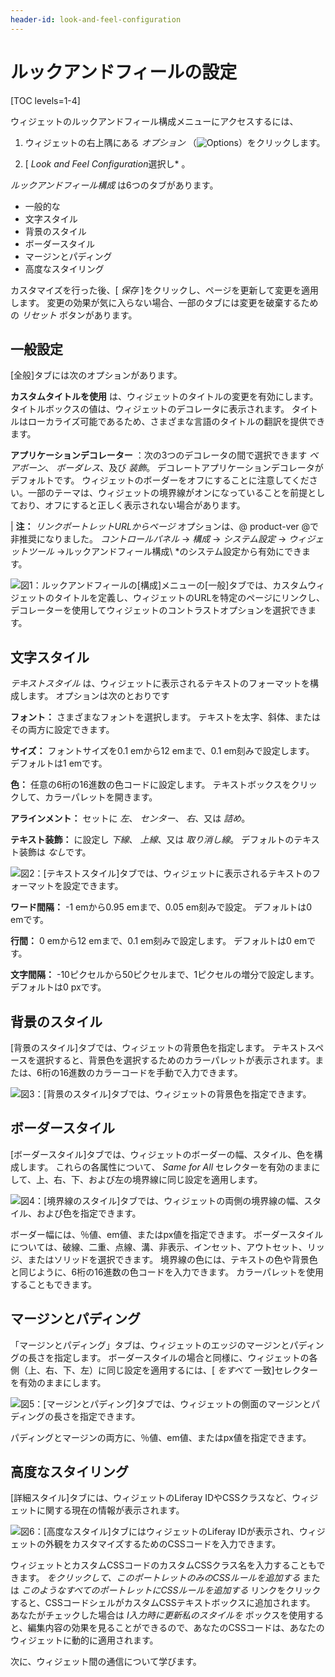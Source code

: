 ```yaml
---
header-id: look-and-feel-configuration
---
```


# ルックアンドフィールの設定

[TOC levels=1-4]

ウィジェットのルックアンドフィール構成メニューにアクセスするには、

1.  ウィジェットの右上隅にある *オプション* （![Options](../../../images/icon-options.png)）をクリックします。

2.  [ *Look and Feel Configuration*選択し* 。</p></li> </ol>

*ルックアンドフィール構成* は6つのタブがあります。

  - 一般的な
  - 文字スタイル
  - 背景のスタイル
  - ボーダースタイル
  - マージンとパディング
  - 高度なスタイリング

カスタマイズを行った後、[ *保存* ]をクリックし、ページを更新して変更を適用します。 変更の効果が気に入らない場合、一部のタブには変更を破棄するための *リセット* ボタンがあります。

## 一般設定

[全般]タブには次のオプションがあります。

**カスタムタイトルを使用** は、ウィジェットのタイトルの変更を有効にします。 タイトルボックスの値は、ウィジェットのデコレータに表示されます。 タイトルはローカライズ可能であるため、さまざまな言語のタイトルの翻訳を提供できます。

**アプリケーションデコレーター** ：次の3つのデコレータの間で選択できます *ベアボーン*、 *ボーダレス*、及び *装飾*。 デコレートアプリケーションデコレータがデフォルトです。 ウィジェットのボーダーをオフにすることに注意してください。一部のテーマは、ウィジェットの境界線がオンになっていることを前提としており、オフにすると正しく表示されない場合があります。

| **注：** *リンクポートレットURLからページ* オプションは、@ product-ver @で非推奨になりました。 *コントロールパネル* → *構成* → *システム設定* → *ウィジェットツール* →ルックアンドフィール構成\ *のシステム設定から有効にできます。

![図1：ルックアンドフィールの[構成]メニューの[一般]タブでは、カスタムウィジェットのタイトルを定義し、ウィジェットのURLを特定のページにリンクし、デコレーターを使用してウィジェットのコントラストオプションを選択できます。](../../../images/look-and-feel-portlet-configuration-menu.png)

## 文字スタイル

*テキストスタイル* は、ウィジェットに表示されるテキストのフォーマットを構成します。 オプションは次のとおりです

**フォント：** さまざまなフォントを選択します。 テキストを太字、斜体、またはその両方に設定できます。

**サイズ：** フォントサイズを0.1 emから12 emまで、0.1 em刻みで設定します。 デフォルトは1 emです。

**色：** 任意の6桁の16進数の色コードに設定します。 テキストボックスをクリックして、カラーパレットを開きます。

**アラインメント：** セットに *左*、 *センター*、 *右*、又は *詰め*。

**テキスト装飾：** に設定し *下線*、 *上線*、又は *取り消し線*。 デフォルトのテキスト装飾は *なし*です。

![図2：[テキストスタイル]タブでは、ウィジェットに表示されるテキストのフォーマットを設定できます。](../../../images/look-and-feel-text-styles.png)

**ワード間隔：** -1 emから0.95 emまで、0.05 em刻みで設定。 デフォルトは0 emです。

**行間：** 0 emから12 emまで、0.1 em刻みで設定します。 デフォルトは0 emです。

**文字間隔：** -10ピクセルから50ピクセルまで、1ピクセルの増分で設定します。 デフォルトは0 pxです。

## 背景のスタイル

[背景のスタイル]タブでは、ウィジェットの背景色を指定します。 テキストスペースを選択すると、背景色を選択するためのカラーパレットが表示されます。または、6桁の16進数のカラーコードを手動で入力できます。

![図3：[背景のスタイル]タブでは、ウィジェットの背景色を指定できます。](../../../images/look-and-feel-background-styles.png)

## ボーダースタイル

[ボーダースタイル]タブでは、ウィジェットのボーダーの幅、スタイル、色を構成します。 これらの各属性について、 *Same for All* セレクターを有効のままにして、上、右、下、および左の境界線に同じ設定を適用します。

![図4：[境界線のスタイル]タブでは、ウィジェットの両側の境界線の幅、スタイル、および色を指定できます。](../../../images/look-and-feel-border-styles.png)

ボーダー幅には、％値、em値、またはpx値を指定できます。 ボーダースタイルについては、破線、二重、点線、溝、非表示、インセット、アウトセット、リッジ、またはソリッドを選択できます。 境界線の色には、テキストの色や背景色と同じように、6桁の16進数の色コードを入力できます。 カラーパレットを使用することもできます。

## マージンとパディング

「マージンとパディング」タブは、ウィジェットのエッジのマージンとパディングの長さを指定します。 ボーダースタイルの場合と同様に、ウィジェットの各側（上、右、下、左）に同じ設定を適用するには、[ *をすべて* 一致]セレクターを有効のままにします。

![図5：[マージンとパディング]タブでは、ウィジェットの側面のマージンとパディングの長さを指定できます。](../../../images/look-and-feel-margin-and-padding.png)

パディングとマージンの両方に、％値、em値、またはpx値を指定できます。

## 高度なスタイリング

[詳細スタイル]タブには、ウィジェットのLiferay IDやCSSクラスなど、ウィジェットに関する現在の情報が表示されます。

![図6：[高度なスタイル]タブにはウィジェットのLiferay IDが表示され、ウィジェットの外観をカスタマイズするためのCSSコードを入力できます。](../../../images/look-and-feel-advanced-styling.png)

ウィジェットとカスタムCSSコードのカスタムCSSクラス名を入力することもできます。 *をクリックして、このポートレットのみのCSSルールを追加する* または *このようなすべてのポートレットにCSSルールを追加する* リンクをクリックすると、CSSコードシェルがカスタムCSSテキストボックスに追加されます。 あなたがチェックした場合は *I入力時に更新私のスタイルを* ボックスを使用すると、編集内容の効果を見ることができるので、あなたのCSSコードは、あなたのウィジェットに動的に適用されます。

次に、ウィジェット間の通信について学びます。
